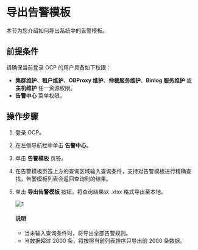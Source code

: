 # 导出告警模板

本节为您介绍如何导出系统中的告警模板。

## 前提条件

请确保当前登录 OCP 的用户具备如下权限：

* **集群维护**、**租户维护**、**OBProxy 维护**、**仲裁服务维护**、**Binlog 服务维护** 或 **主机维护** 任一资源权限。
* **告警中心** 菜单权限。

## 操作步骤

1. 登录 OCP。

2. 在左侧导航栏中单击 **告警中心**。

3. 单击 **告警模板** 页签。

4. 在告警模板页签上方的查询区域输入查询条件，支持对告警模板进行精确查找，告警模板列表会返回查询到的结果。

5. 单击 **导出告警模板** 按钮，将查询结果以 .xlsx 格式导出至本地。

    ![1](https://obbusiness-private.oss-cn-shanghai.aliyuncs.com/doc/img/ocp/402-cn/%E5%AF%BC%E5%87%BA%E5%91%8A%E8%AD%A6%E6%A8%A1%E6%9D%BF.png)

    <main id="explain" type='alert'>
    <h4>说明</h4>
    <p><ul><li>当未输入查询条件时，将导出全部告警规则。</li><li>当数据超过 2000 条，将按照当前列表排序只导出前 2000 条数据。</li></ul></p>
    </main>
